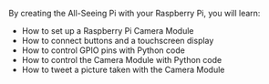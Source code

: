By creating the All-Seeing Pi with your Raspberry Pi, you will learn:

- How to set up a Raspberry Pi Camera Module
- How to connect buttons and a touchscreen display
- How to control GPIO pins with Python code
- How to control the Camera Module with Python code
- How to tweet a picture taken with the Camera Module
